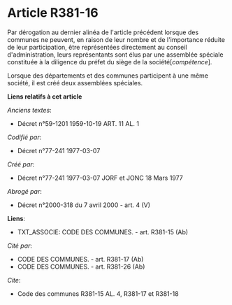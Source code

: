# Article R381-16

Par dérogation au dernier alinéa de l'article précédent lorsque des communes ne peuvent, en raison de leur nombre et de
l'importance réduite de leur participation, être représentées directement au conseil d'administration, leurs représentants
sont élus par une assemblée spéciale constituée à la diligence du préfet du siège de la société[*compétence*].

Lorsque des départements et des communes participent à une même société, il est créé deux assemblées spéciales.

**Liens relatifs à cet article**

_Anciens textes_:

  - Décret n°59-1201 1959-10-19 ART. 11 AL. 1

_Codifié par_:

  - Décret n°77-241 1977-03-07

_Créé par_:

  - Décret n°77-241 1977-03-07 JORF et JONC 18 Mars 1977

_Abrogé par_:

  - Décret n°2000-318 du 7 avril 2000 - art. 4 (V)

**Liens**:

  - TXT_ASSOCIE: CODE DES COMMUNES. - art. R381-15 (Ab)

_Cité par_:

  - CODE DES COMMUNES. - art. R381-17 (Ab)
  - CODE DES COMMUNES. - art. R381-26 (Ab)

_Cite_:

  - Code des communes R381-15 AL. 4, R381-17 et R381-18

